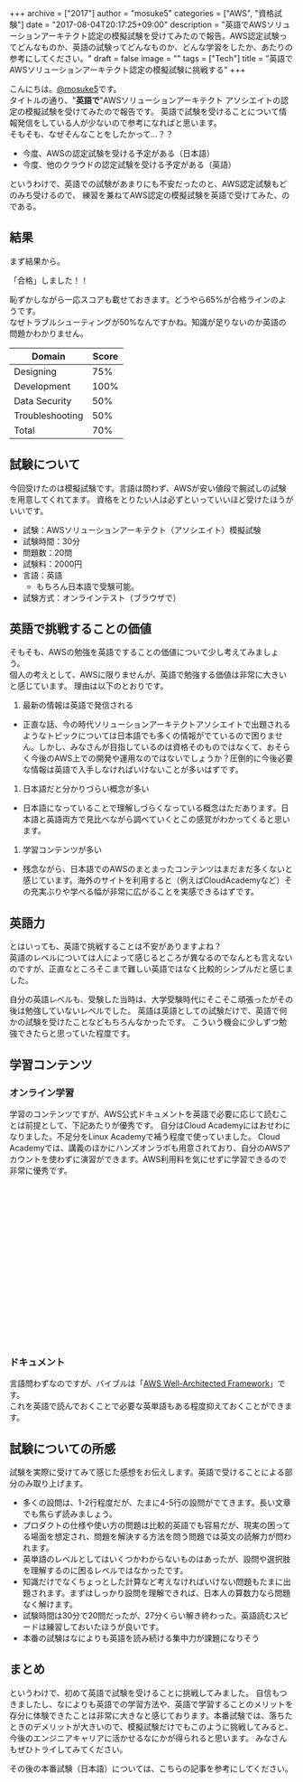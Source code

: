 +++
archive = ["2017"]
author = "mosuke5"
categories = ["AWS", "資格試験"]
date = "2017-08-04T20:17:25+09:00"
description = "英語でAWSソリューションアーキテクト認定の模擬試験を受けてみたので報告。AWS認定試験ってどんなものか、英語の試験ってどんなものか、どんな学習をしたか、あたりの参考にしてください。"
draft = false
image = ""
tags = ["Tech"]
title = "英語でAWSソリューションアーキテクト認定の模擬試験に挑戦する"
+++

こんにちは。[@mosuke5](https://twitter.com/mosuke5)です。  
タイトルの通り、"**英語で**"AWSソリューションアーキテクト アソシエイトの認定の模擬試験を受けてみたので報告です。
英語で試験を受けることについて情報発信をしている人が少ないので参考になればと思います。  
そもそも、なぜそんなことをしたかって…？？

- 今度、AWSの認定試験を受ける予定がある（日本語）
- 今度、他のクラウドの認定試験を受ける予定がある（英語）

というわけで、英語での試験があまりにも不安だったのと、AWS認定試験もどのみち受けるので、
練習を兼ねてAWS認定の模擬試験を英語で受けてみた、のである。

<!--more-->

## 結果
まず結果から。

「合格」しました！！

恥ずかしながら一応スコアも載せておきます。どうやら65%が合格ラインのようです。  
なぜトラブルシューティングが50%なんですかね。知識が足りないのか英語の問題かわかりません。

|Domain|Score|
|---|---|
|Designing|75%|
|Development|100%|
|Data Security|50%|
|Troubleshooting|50%|
|Total|70%|

## 試験について
今回受けたのは模擬試験です。言語は問わず、AWSが安い値段で腕試しの試験を用意してくれてます。
資格をとりたい人は必ずといっていいほど受けたほうがいいです。

- 試験：AWSソリューションアーキテクト（アソシエイト）模擬試験
- 試験時間：30分
- 問題数：20問
- 試験料：2000円
- 言語：英語
    - もちろん日本語で受験可能。
- 試験方式：オンラインテスト（ブラウザで）

## 英語で挑戦することの価値
そもそも、AWSの勉強を英語ですることの価値について少し考えてみましょう。  
個人の考えとして、AWSに限りませんが、英語で勉強する価値は非常に大きいと感じています。
理由は以下のとおりです。

1. 最新の情報は英語で発信される
  - 正直な話、今の時代ソリューションアーキテクトアソシエイトで出題されるようなトピックについては日本語でも多くの情報がでているので困りません。しかし、みなさんが目指しているのは資格そのものではなくて、おそらく今後のAWS上での開発や運用なのではないでしょうか？圧倒的に今後必要な情報は英語で入手しなければいけないことが多いはずです。
1. 日本語だと分かりづらい概念が多い
  - 日本語になっていることで理解しづらくなっている概念はただあります。日本語と英語両方で見比べながら調べていくとこの感覚がわかってくると思います。
1. 学習コンテンツが多い
  - 残念ながら、日本語でのAWSのまとまったコンテンツはまだまだ多くないと感じています。海外のサイトを利用すると（例えばCloudAcademyなど）その充実ぶりや学べる幅が非常に広がることを実感できるはずです。

## 英語力
とはいっても、英語で挑戦することは不安がありますよね？  
英語のレベルについては人によって感じるところが異なるのでなんとも言えないのですが、正直なところそこまで難しい英語ではなく比較的シンプルだと感じました。

自分の英語レベルも、受験した当時は、大学受験時代にそこそこ頑張ったがその後は勉強していないレベルでした。
英語は英語としての試験だけで、英語で何かの試験を受けたことなどもちろんなかったです。
こういう機会に少しずつ勉強できたらと思っていた程度です。

## 学習コンテンツ
### オンライン学習
学習のコンテンツですが、AWS公式ドキュメントを英語で必要に応じて読むことは前提として、下記あたりが優秀です。
自分はCloud Academyにはおせわになりました。不足分をLinux Academyで補う程度で使っていました。
Cloud Academyでは、講義のほかにハンズオンラボも用意されており、自分のAWSアカウントを使わずに演習ができます。AWS利用料を気にせずに学習できるので非常に優秀です。

<div class="iframely-embed"><div class="iframely-responsive" style="height: 140px; padding-bottom: 0;"><a href="https://cloudacademy.com/learning-paths/cloud-academy-solutions-architect-associate-certification-v152-184/" data-iframely-url="//cdn.iframe.ly/ToOh56P?iframe=card-small"></a></div></div><script async src="//cdn.iframe.ly/embed.js" charset="utf-8"></script>

<div class="iframely-embed"><div class="iframely-responsive" style="height: 140px; padding-bottom: 0;"><a href="https://linuxacademy.com/course/aws-certified-solutions-architect-2019-associate-level/" data-iframely-url="//cdn.iframe.ly/6YFFMgU?iframe=card-small"></a></div></div><script async src="//cdn.iframe.ly/embed.js" charset="utf-8"></script>

### ドキュメント
言語問わずなのですが、バイブルは「<a href="https://d1.awsstatic.com/whitepapers/architecture/AWS_Well-Architected_Framework.pdf" target="_blank">AWS Well-Architected Framework</a>」です。  
これを英語で読んでおくことで必要な英単語もある程度抑えておくことができます。

## 試験についての所感
試験を実際に受けてみて感じた感想をお伝えします。英語で受けることによる部分のみ取り上げます。

- 多くの設問は、1-2行程度だが、たまに4-5行の設問がでてきます。長い文章でも焦らず読みましょう。
- プロダクトの仕様や使い方の問題は比較的英語でも容易だが、現実の困ってる場面を想定され、問題を解決する方法を問う問題では英文の読解力が問われます。
- 英単語のレベルとしてはいくつかわからないものはあったが、設問や選択肢を理解するのに困るレベルではなかったです。
- 知識だけでなくちょっとした計算など考えなければいけない問題もたまに出題されます。まずはしっかり設問を理解できれば、日本人の算数力なら問題なく解けます。
- 試験時間は30分で20問だったが、27分くらい解き終わった。英語読むスピードは練習しておいたほうが良いです。
- 本番の試験はなによりも英語を読み続ける集中力が課題になりそう

## まとめ
というわけで、初めて英語で試験を受けることに挑戦してみました。
自信もつきましたし、なによりも英語での学習方法や、英語で学習することのメリットを存分に体験できたことは非常に大きなと感じております。本番試験では、落ちたときのデメリットが大きいので、模擬試験だけでもこのように挑戦してみると、今後のエンジニアキャリアに活かせるなにかが得られると思います。
みなさんもぜひトライしてみてください。

その後の本番試験（日本語）については、こちらの記事を参考にしてください。

<div class="iframely-embed"><div class="iframely-responsive" style="height: 140px; padding-bottom: 0;"><a href="https://blog.mosuke.tech/entry/2017/09/18/aws_solution_architect/" data-iframely-url="//cdn.iframe.ly/2FnkDgV"></a></div></div><script async src="//cdn.iframe.ly/embed.js" charset="utf-8"></script>
